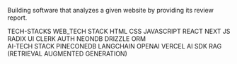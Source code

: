 Building software that analyzes a
given website by providing its
review report.

TECH-STACKS
WEB_TECH STACK
HTML
CSS
JAVASCRIPT
REACT
NEXT JS
RADIX UI
CLERK AUTH
NEONDB
DRIZZLE ORM
<br>
 AI-TECH STACK
 PINECONEDB
LANGCHAIN
OPENAI
VERCEL AI SDK
RAG (RETRIEVAL
AUGMENTED
GENERATION)
